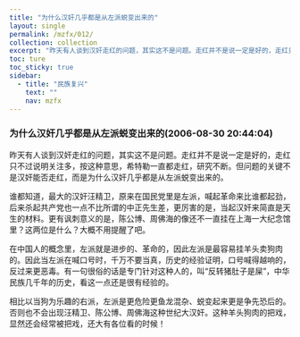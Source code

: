 ```yaml
---
title: "为什么汉奸几乎都是从左派蜕变出来的"
layout: single
permalink: /mzfx/012/
collection: collection
excerpt: "昨天有人谈到汉奸走红的问题，其实这不是问题。走红并不是说一定是好的，走红只不过说明关注多，按这种意思，希特勒一直都走红，研究不断。但问题的关键不是汉奸能否走红，而是为什么汉奸几乎都是从左派蜕变出来的。"
toc: ture
toc_sticky: true
sidebar:
  - title: "民族复兴"
    text: ""
    nav: mzfx
---
```


### 为什么汉奸几乎都是从左派蜕变出来的(2006-08-30 20:44:04)

昨天有人谈到汉奸走红的问题，其实这不是问题。走红并不是说一定是好的，走红只不过说明关注多，按这种意思，希特勒一直都走红，研究不断。但问题的关键不是汉奸能否走红，而是为什么汉奸几乎都是从左派蜕变出来的。

谁都知道，最大的汉奸汪精卫，原来在国民党里是左派，喊起革命来比谁都起劲，后来杀起共产党也一点不比所谓的中正先生差，更厉害的是，当起汉奸来简直是天生的材料。更有讽刺意义的是，陈公博、周佛海的像还不一直挂在上海一大纪念馆里？这两位是什么？大概不用提醒了吧。

在中国人的概念里，左派就是进步的、革命的，因此左派是最容易挂羊头卖狗肉的。因此当左派在喊口号时，千万不要当真，历史的经验证明，口号喊得越响的，反过来更恶毒。有一句很俗的话是专门针对这种人的，叫“反转猪肚子是屎”，中华民族几千年的历史，看这一点还是很有经验的。

相比以当狗为乐趣的右派，左派是更危险更鱼龙混杂、蜕变起来更是争先恐后的。否则也不会出现汪精卫、陈公博、周佛海这种世纪大汉奸。这种羊头狗肉的把戏，显然还会经常被把戏，还大有各位看的时候！
